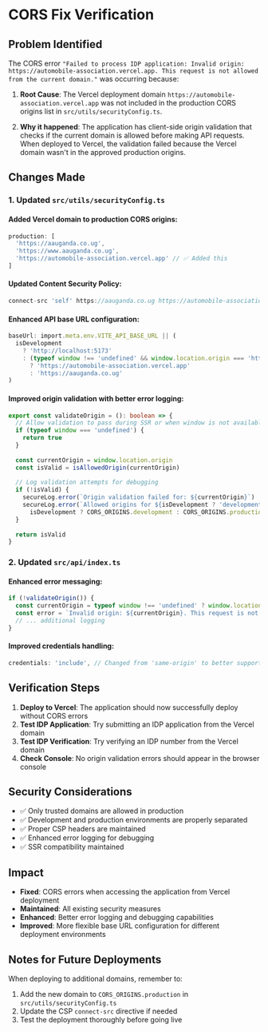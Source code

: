 # CORS Fix Verification

## Problem Identified
The CORS error `"Failed to process IDP application: Invalid origin: https://automobile-association.vercel.app. This request is not allowed from the current domain."` was occurring because:

1. **Root Cause**: The Vercel deployment domain `https://automobile-association.vercel.app` was not included in the production CORS origins list in `src/utils/securityConfig.ts`.

2. **Why it happened**: The application has client-side origin validation that checks if the current domain is allowed before making API requests. When deployed to Vercel, the validation failed because the Vercel domain wasn't in the approved production origins.

## Changes Made

### 1. Updated `src/utils/securityConfig.ts`

#### Added Vercel domain to production CORS origins:
```typescript
production: [
  'https://aauganda.co.ug',
  'https://www.aauganda.co.ug',
  'https://automobile-association.vercel.app' // ✅ Added this
]
```

#### Updated Content Security Policy:
```typescript
connect-src 'self' https://aauganda.co.ug https://automobile-association.vercel.app https://*.supabase.co https://*.supabase.io;
```

#### Enhanced API base URL configuration:
```typescript
baseUrl: import.meta.env.VITE_API_BASE_URL || (
  isDevelopment 
    ? 'http://localhost:5173' 
    : (typeof window !== 'undefined' && window.location.origin === 'https://automobile-association.vercel.app')
      ? 'https://automobile-association.vercel.app'
      : 'https://aauganda.co.ug'
)
```

#### Improved origin validation with better error logging:
```typescript
export const validateOrigin = (): boolean => {
  // Allow validation to pass during SSR or when window is not available
  if (typeof window === 'undefined') {
    return true
  }
  
  const currentOrigin = window.location.origin
  const isValid = isAllowedOrigin(currentOrigin)
  
  // Log validation attempts for debugging
  if (!isValid) {
    secureLog.error(`Origin validation failed for: ${currentOrigin}`)
    secureLog.error(`Allowed origins for ${isDevelopment ? 'development' : 'production'}:`, 
      isDevelopment ? CORS_ORIGINS.development : CORS_ORIGINS.production)
  }
  
  return isValid
}
```

### 2. Updated `src/api/index.ts`

#### Enhanced error messaging:
```typescript
if (!validateOrigin()) {
  const currentOrigin = typeof window !== 'undefined' ? window.location.origin : 'unknown';
  const error = `Invalid origin: ${currentOrigin}. This request is not allowed from the current domain. Please contact support if this issue persists.`;
  // ... additional logging
}
```

#### Improved credentials handling:
```typescript
credentials: 'include', // Changed from 'same-origin' to better support cross-origin requests
```

## Verification Steps

1. **Deploy to Vercel**: The application should now successfully deploy without CORS errors
2. **Test IDP Application**: Try submitting an IDP application from the Vercel domain
3. **Test IDP Verification**: Try verifying an IDP number from the Vercel domain
4. **Check Console**: No origin validation errors should appear in the browser console

## Security Considerations

- ✅ Only trusted domains are allowed in production
- ✅ Development and production environments are properly separated
- ✅ Proper CSP headers are maintained
- ✅ Enhanced error logging for debugging
- ✅ SSR compatibility maintained

## Impact

- **Fixed**: CORS errors when accessing the application from Vercel deployment
- **Maintained**: All existing security measures
- **Enhanced**: Better error logging and debugging capabilities
- **Improved**: More flexible base URL configuration for different deployment environments

## Notes for Future Deployments

When deploying to additional domains, remember to:
1. Add the new domain to `CORS_ORIGINS.production` in `src/utils/securityConfig.ts`
2. Update the CSP `connect-src` directive if needed
3. Test the deployment thoroughly before going live
